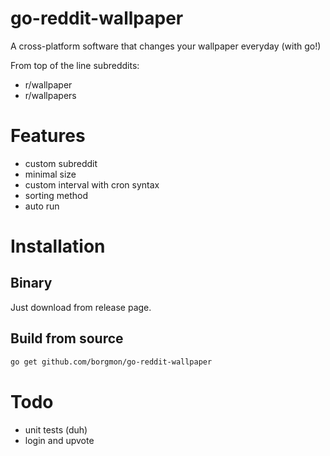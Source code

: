 # go-reddit-wallpaper

A cross-platform software that changes your wallpaper everyday (with go!)

From top of the line subreddits:

- r/wallpaper
- r/wallpapers

# Features

- custom subreddit
- minimal size
- custom interval with cron syntax
- sorting method
- auto run

# Installation

## Binary

Just download from release page.

## Build from source

```bash
go get github.com/borgmon/go-reddit-wallpaper
```

# Todo

- unit tests (duh)
- login and upvote
